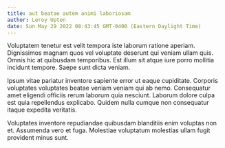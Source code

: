 ```yaml
---
title: aut beatae autem animi laboriosam
author: Leroy Upton
date: Sun May 29 2022 08:43:45 GMT-0400 (Eastern Daylight Time)
---
```

Voluptatem tenetur est velit tempora iste laborum ratione aperiam. Dignissimos magnam quos vel voluptate deserunt qui veniam ullam quis. Omnis hic at quibusdam temporibus. Est illum sit atque iure porro mollitia incidunt tempore. Saepe sunt dicta veniam.

 Ipsum vitae pariatur inventore sapiente error ut eaque cupiditate. Corporis voluptates voluptates beatae veniam veniam qui ab nemo. Consequatur amet eligendi officiis rerum laborum quia nesciunt. Laborum dolore culpa est quia repellendus explicabo. Quidem nulla cumque non consequatur itaque expedita veritatis.

 Voluptates inventore repudiandae quibusdam blanditiis enim voluptas non et. Assumenda vero et fuga. Molestiae voluptatum molestias ullam fugit provident minus sunt.